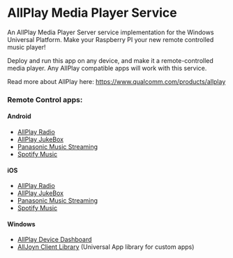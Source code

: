 # AllPlay Media Player Service
An AllPlay Media Player Server service implementation for the Windows Universal Platform. Make your Raspberry PI your new remote controlled music player!

Deploy and run this app on any device, and make it a remote-controlled media player. Any AllPlay compatible apps will work with this service.


Read more about AllPlay here: https://www.qualcomm.com/products/allplay

### Remote Control apps:

#### Android
- [AllPlay Radio](https://play.google.com/store/apps/details?id=com.qualcomm.qce.allplay.radio)
- [AllPlay JukeBox](https://play.google.com/store/apps/details?id=com.qualcomm.qce.allplay.jukebox)
- [Panasonic Music Streaming](https://play.google.com/store/apps/details?id=com.panasonic.avc.diga.wwmusicstreaming)
- [Spotify Music](https://play.google.com/store/apps/details?id=com.spotify.music)

#### iOS
- [AllPlay Radio](https://itunes.apple.com/us/app/allplay-radio/id927540908?mt=8)
- [AllPlay JukeBox](https://itunes.apple.com/us/app/allplay-jukebox/id904386956?mt=8)
- [Panasonic Music Streaming](https://fnd.io/#/us/ios-universal-app/600250238-panasonic-music-streaming-by-panasonic-co)
- [Spotify Music](https://fnd.io/#/us/ios-universal-app/324684580-spotify-music-by-spotify-ltd)

#### Windows
- [AllPlay Device Dashboard](https://www.microsoft.com/en-us/store/apps/alljoyn-device-dashboard/9nblggh4wtcv)
- [AllJoyn Client Library](https://github.com/dotmorten/alljoynclientlib) (Universal App library for custom apps)
